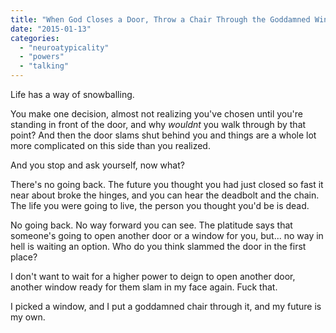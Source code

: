 ```yaml
---
title: "When God Closes a Door, Throw a Chair Through the Goddamned Window"
date: "2015-01-13"
categories: 
  - "neuroatypicality"
  - "powers"
  - "talking"
---
```


Life has a way of snowballing.

You make one decision, almost not realizing you've chosen until you're standing in front of the door, and why _wouldnt_ you walk through by that point? And then the door slams shut behind you and things are a whole lot more complicated on this side than you realized.

And you stop and ask yourself, now what?

There's no going back. The future you thought you had just closed so fast it near about broke the hinges, and you can hear the deadbolt and the chain. The life you were going to live, the person you thought you'd be is dead.

No going back. No way forward you can see. The platitude says that someone's going to open another door or a window for you, but... no way in hell is waiting an option. Who do you think slammed the door in the first place?

I don't want to wait for a higher power to deign to open another door, another window ready for them slam in my face again. Fuck that.

I picked a window, and I put a goddamned chair through it, and my future is my own.

